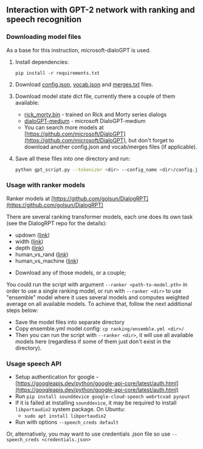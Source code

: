 ## Interaction with GPT-2 network with ranking and speech recognition

### Downloading model files

As a base for this instruction, microsoft-dialoGPT is used.

1. Install dependencies:
    ```
    pip install -r requirements.txt
    ```
2. Download [config.json](https://storage.googleapis.com/kuberlab/gpt2/config.json), [vocab.json](https://storage.googleapis.com/kuberlab/gpt2/vocab.json) and [merges.txt](https://storage.googleapis.com/kuberlab/gpt2/merges.txt) files.
3. Download model state dict file, currently there a couple of them available:
   * [rick_morty.bin](https://storage.googleapis.com/kuberlab/gpt2/rick_morty.bin) - trained on Rick and Morty series dialogs
   * [dialoGPT-medium](https://storage.googleapis.com/kuberlab/gpt2/dialoGPT-medium.bin) - microsoft DialoGPT-medium
   * You can search more models at [https://github.com/microsoft/DialoGPT](https://github.com/microsoft/DialoGPT), 
   but don't forget to download another config.json and vocab/merges files (if applicable).
4. Save all these files into one directory and run:

    ```bash
    python gpt_script.py --tokenizer <dir> --config_name <dir>/config.json --mode interact --state_dict <dir>/model_file.bin
    ```

### Usage with ranker models

Ranker models at [https://github.com/golsun/DialogRPT](https://github.com/golsun/DialogRPT)

There are several ranking transformer models, each one does its own task (see the DialogRPT repo for the details):

- updown ([link](https://xiagnlp2.blob.core.windows.net/dialogrpt/updown.pth))
- width ([link](https://xiagnlp2.blob.core.windows.net/dialogrpt/width.pth))
- depth ([link](https://xiagnlp2.blob.core.windows.net/dialogrpt/depth.pth))
- human_vs_rand ([link](https://xiagnlp2.blob.core.windows.net/dialogrpt/human_vs_rand.pth))
- human_vs_machine ([link](https://xiagnlp2.blob.core.windows.net/dialogrpt/human_vs_machine.pth))

* Download any of those models, or a couple;

You could run the script with argument `--ranker <path-to-model.pth>` in order
to use a single ranking model, or run with `--ranker <dir>` to use "ensemble" model
where it uses several models and computes weighted average on all available models.
To achieve that, follow the next additional steps below:

* Save the model files into separate directory
* Copy ensemble.yml model config: `cp ranking/ensemble.yml <dir>/`
* Then you can run the script with `--ranker <dir>`, it will use all available
models here (regardless if some of them just don't exist in the directory).

### Usage speech API

 * Setup authentication for google - [https://googleapis.dev/python/google-api-core/latest/auth.html](https://googleapis.dev/python/google-api-core/latest/auth.html)
 * Run `pip install sounddevice google-cloud-speech webrtcvad pynput`
 * If it is failed at installing `sounddevice`, it may be required to install `libportaudio2` system package. On Ubuntu:
   * `sudo apt install libportaudio2`
 * Run with options `--speech_creds default`

Or, alternatively, you may want to use credentials .json file so use `--speech_creds <credentials.json>` 
